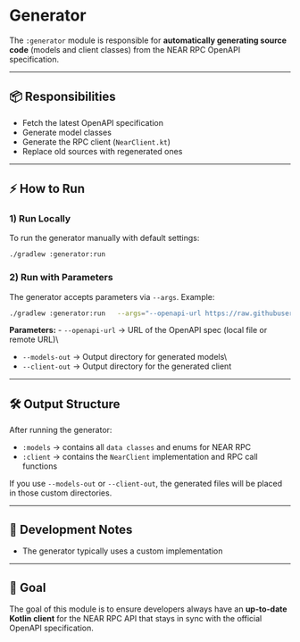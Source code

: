 # Generator

The `:generator` module is responsible for **automatically generating
source code** (models and client classes) from the NEAR RPC OpenAPI
specification.

------------------------------------------------------------------------

## 📦 Responsibilities

-   Fetch the latest OpenAPI specification
-   Generate model classes
-   Generate the RPC client (`NearClient.kt`)
-   Replace old sources with regenerated ones

------------------------------------------------------------------------

## ⚡ How to Run

### 1) Run Locally

To run the generator manually with default settings:

``` bash
./gradlew :generator:run
```

### 2) Run with Parameters

The generator accepts parameters via `--args`. Example:

``` bash
./gradlew :generator:run   --args="--openapi-url https://raw.githubusercontent.com/near/nearcore/master/chain/jsonrpc/openapi/openapi.json           --models-out build/generated/models           --client-out build/generated/client"
```

**Parameters:** - `--openapi-url` → URL of the OpenAPI spec (local file
or remote URL)\
- `--models-out` → Output directory for generated models\
- `--client-out` → Output directory for the generated client

------------------------------------------------------------------------

## 🛠️ Output Structure

After running the generator: 
- `:models` → contains all `data classes` and enums for NEAR RPC 
- `:client` → contains the `NearClient` implementation and RPC call functions

If you use `--models-out` or `--client-out`, the generated files will be
placed in those custom directories.

------------------------------------------------------------------------

## 📖 Development Notes

-   The generator typically uses a custom implementation

------------------------------------------------------------------------

## 🚀 Goal

The goal of this module is to ensure developers always have an
**up-to-date Kotlin client** for the NEAR RPC API that stays in sync
with the official OpenAPI specification.
